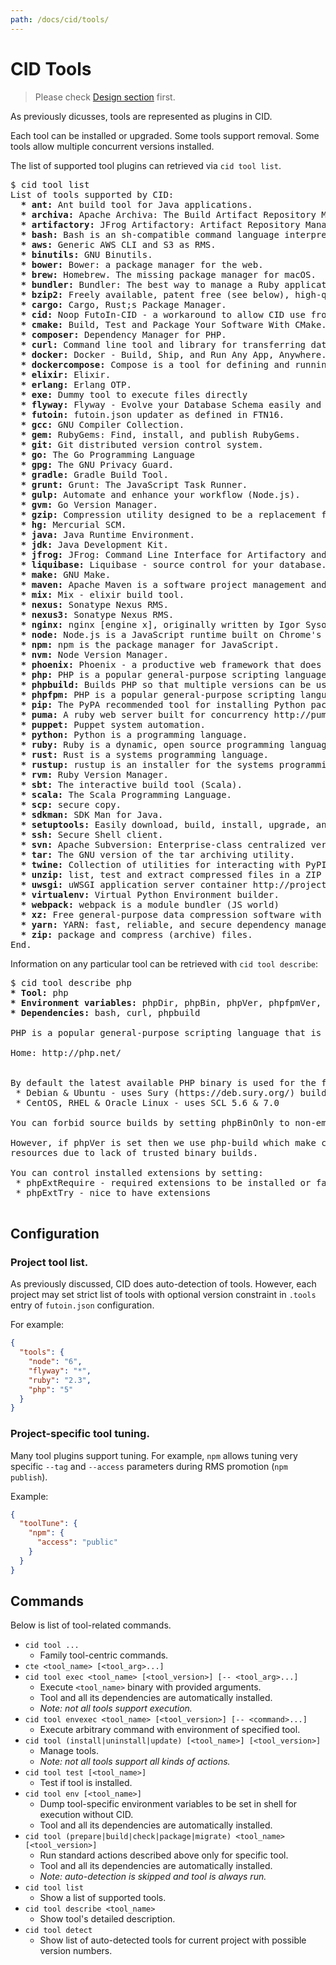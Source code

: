 ```yaml
---
path: /docs/cid/tools/
---
```


# CID Tools

> Please check [Design section](/docs/cid/design/) first.

As previously dicusses, tools are represented as plugins in CID.

Each tool can be installed or upgraded. Some tools support removal.
Some tools allow multiple concurrent versions installed.

The list of supported tool plugins can retrieved via `cid tool list`.

<div class="cli-highlight"><pre>
<span class="cli-cmd">$ cid tool list</span>
List of tools supported by CID:
<span class="cli-info">  <strong>* ant:</strong> Ant build tool for Java applications.
  <strong>* archiva:</strong> Apache Archiva: The Build Artifact Repository Manager.
  <strong>* artifactory:</strong> JFrog Artifactory: Artifact Repository Manager.
  <strong>* bash:</strong> Bash is an sh-compatible command language interpreter.
  <strong>* aws:</strong> Generic AWS CLI and S3 as RMS.
  <strong>* binutils:</strong> GNU Binutils.
  <strong>* bower:</strong> Bower: a package manager for the web.
  <strong>* brew:</strong> Homebrew. The missing package manager for macOS.
  <strong>* bundler:</strong> Bundler: The best way to manage a Ruby application's gems.
  <strong>* bzip2:</strong> Freely available, patent free (see below), high-quality data compressor.
  <strong>* cargo:</strong> Cargo, Rust;s Package Manager.
  <strong>* cid:</strong> Noop FutoIn-CID - a workaround to allow CID use from virtualenv
  <strong>* cmake:</strong> Build, Test and Package Your Software With CMake.
  <strong>* composer:</strong> Dependency Manager for PHP.
  <strong>* curl:</strong> Command line tool and library for transferring data with URLs.
  <strong>* docker:</strong> Docker - Build, Ship, and Run Any App, Anywhere.
  <strong>* dockercompose:</strong> Compose is a tool for defining and running multi-container Docker applications.
  <strong>* elixir:</strong> Elixir.
  <strong>* erlang:</strong> Erlang OTP.
  <strong>* exe:</strong> Dummy tool to execute files directly
  <strong>* flyway:</strong> Flyway - Evolve your Database Schema easily and
  <strong>* futoin:</strong> futoin.json updater as defined in FTN16.
  <strong>* gcc:</strong> GNU Compiler Collection.
  <strong>* gem:</strong> RubyGems: Find, install, and publish RubyGems.
  <strong>* git:</strong> Git distributed version control system.
  <strong>* go:</strong> The Go Programming Language
  <strong>* gpg:</strong> The GNU Privacy Guard.
  <strong>* gradle:</strong> Gradle Build Tool.
  <strong>* grunt:</strong> Grunt: The JavaScript Task Runner.
  <strong>* gulp:</strong> Automate and enhance your workflow (Node.js).
  <strong>* gvm:</strong> Go Version Manager.
  <strong>* gzip:</strong> Compression utility designed to be a replacement for compress.
  <strong>* hg:</strong> Mercurial SCM.
  <strong>* java:</strong> Java Runtime Environment.
  <strong>* jdk:</strong> Java Development Kit.
  <strong>* jfrog:</strong> JFrog: Command Line Interface for Artifactory and Bintray
  <strong>* liquibase:</strong> Liquibase - source control for your database.
  <strong>* make:</strong> GNU Make.
  <strong>* maven:</strong> Apache Maven is a software project management and comprehension tool.
  <strong>* mix:</strong> Mix - elixir build tool.
  <strong>* nexus:</strong> Sonatype Nexus RMS.
  <strong>* nexus3:</strong> Sonatype Nexus RMS.
  <strong>* nginx:</strong> nginx [engine x], originally written by Igor Sysoev.
  <strong>* node:</strong> Node.js is a JavaScript runtime built on Chrome's V8 JavaScript engine.
  <strong>* npm:</strong> npm is the package manager for JavaScript.
  <strong>* nvm:</strong> Node Version Manager.
  <strong>* phoenix:</strong> Phoenix - a productive web framework that does not compromise speed or maintainability.
  <strong>* php:</strong> PHP is a popular general-purpose scripting language that is especially suited to web development.
  <strong>* phpbuild:</strong> Builds PHP so that multiple versions can be used side by side.
  <strong>* phpfpm:</strong> PHP is a popular general-purpose scripting language that is especially suited to web development.
  <strong>* pip:</strong> The PyPA recommended tool for installing Python packages.
  <strong>* puma:</strong> A ruby web server built for concurrency http://puma.io
  <strong>* puppet:</strong> Puppet system automation.
  <strong>* python:</strong> Python is a programming language.
  <strong>* ruby:</strong> Ruby is a dynamic, open source programming language.
  <strong>* rust:</strong> Rust is a systems programming language.
  <strong>* rustup:</strong> rustup is an installer for the systems programming language Rust.
  <strong>* rvm:</strong> Ruby Version Manager.
  <strong>* sbt:</strong> The interactive build tool (Scala).
  <strong>* scala:</strong> The Scala Programming Language.
  <strong>* scp:</strong> secure copy.
  <strong>* sdkman:</strong> SDK Man for Java.
  <strong>* setuptools:</strong> Easily download, build, install, upgrade, and uninstall Python packages.
  <strong>* ssh:</strong> Secure Shell client.
  <strong>* svn:</strong> Apache Subversion: Enterprise-class centralized version control for the masses.
  <strong>* tar:</strong> The GNU version of the tar archiving utility.
  <strong>* twine:</strong> Collection of utilities for interacting with PyPI
  <strong>* unzip:</strong> list, test and extract compressed files in a ZIP archive.
  <strong>* uwsgi:</strong> uWSGI application server container http://projects.unbit.it/uwsgi
  <strong>* virtualenv:</strong> Virtual Python Environment builder.
  <strong>* webpack:</strong> webpack is a module bundler (JS world)
  <strong>* xz:</strong> Free general-purpose data compression software with a high compression ratio.
  <strong>* yarn:</strong> YARN: fast, reliable, and secure dependency management.
  <strong>* zip:</strong> package and compress (archive) files.</span>
End.
</pre></div>

Information on any particular tool can be retrieved with `cid tool describe`:

<div class="cli-highlight"><pre>
<span class="cli-cmd">$ cid tool describe php</span>
<span class="cli-info"><strong>* Tool:</strong></span> <span class="cli-warn">php</span>
<span class="cli-info"><strong>* Environment variables:</strong></span> phpDir, phpBin, phpVer, phpfpmVer, phpBinOnly, phpSuryRepo, phpExtRequire, phpExtTry, phpForceBuild, phpSourceVer
<span class="cli-info"><strong>* Dependencies:</strong></span> bash, curl, phpbuild
<span></span>
<span class="cli-info">PHP is a popular general-purpose scripting language that is especially suited to web development.
<span></span>
Home: http://php.net/
<span></span>
<span></span>
By default the latest available PHP binary is used for the following OSes:
&nbsp;* Debian & Ubuntu - uses Sury (https://deb.sury.org/) builds 5.6, 7.0 & 7.1.
&nbsp;* CentOS, RHEL & Oracle Linux - uses SCL 5.6 & 7.0
<span></span>
You can forbid source builds by setting phpBinOnly to non-empty string.
<span></span>
However, if phpVer is set then we use php-build which make consume a lot of time and
resources due to lack of trusted binary builds.
<span></span>
You can control installed extensions by setting:
&nbsp;* phpExtRequire - required extensions to be installed or fail
&nbsp;* phpExtTry - nice to have extensions
</span>
</pre></div>

## Configuration

### Project tool list.

As previously discussed, CID does auto-detection of tools. However, each project
may set strict list of tools with optional version constraint in `.tools` entry
of `futoin.json` configuration.

For example:

```json
{
  "tools": {
    "node": "6",
    "flyway": "*",
    "ruby": "2.3",
    "php": "5"
  }
}
```

### Project-specific tool tuning.

Many tool plugins support tuning. For example, `npm` allows tuning very specific
`--tag` and `--access` parameters during RMS promotion (`npm publish`).

Example:

```json
{
  "toolTune": {
    "npm": {
      "access": "public"
    }
  }
}
```

## Commands

Below is list of tool-related commands.

* `cid tool ...`
    - Family tool-centric commands.
* `cte <tool_name> [<tool_arg>...]`
* `cid tool exec <tool_name> [<tool_version>] [-- <tool_arg>...]`
    - Execute `<tool_name>` binary with provided arguments.
    - Tool and all its dependencies are automatically installed.
    - *Note: not all tools support execution.*
* `cid tool envexec <tool_name> [<tool_version>] [-- <command>...]`
    - Execute arbitrary command with environment of specified tool.
* `cid tool (install|uninstall|update) [<tool_name>] [<tool_version>]`
    - Manage tools.
    - *Note: not all tools support all kinds of actions.*
* `cid tool test [<tool_name>]`
    - Test if tool is installed.
* `cid tool env [<tool_name>]`
    - Dump tool-specific environment variables to be set in shell for execution without CID.
    - Tool and all its dependencies are automatically installed.
* `cid tool (prepare|build|check|package|migrate) <tool_name> [<tool_version>]`
    - Run standard actions described above only for specific tool.
    - Tool and all its dependencies are automatically installed.
    - *Note: auto-detection is skipped and tool is always run.*
* `cid tool list`
    - Show a list of supported tools.
* `cid tool describe <tool_name>`
    - Show tool's detailed description.
* `cid tool detect`
    - Show list of auto-detected tools for current project
      with possible version numbers.
